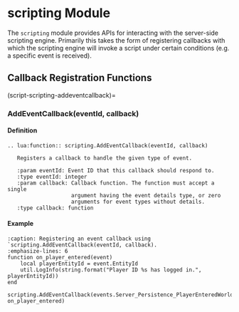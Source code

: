 # scripting Module

The `scripting` module provides APIs for interacting with the server-side
scripting engine. Primarily this takes the form of registering callbacks
with which the scripting engine will invoke a script under certain
conditions (e.g. a specific event is received).

## Callback Registration Functions

(script-scripting-addeventcallback)=
### AddEventCallback(eventId, callback)

#### Definition

```{eval-rst}
.. lua:function:: scripting.AddEventCallback(eventId, callback)

   Registers a callback to handle the given type of event.
   
   :param eventId: Event ID that this callback should respond to.
   :type eventId: integer
   :param callback: Callback function. The function must accept a single
                    argument having the event details type, or zero
                    arguments for event types without details.
   :type callback: function
```

#### Example

```{code-block} lua
:caption: Registering an event callback using `scripting.AddEventCallback(eventId, callback).
:emphasize-lines: 6
function on_player_entered(event)
    local playerEntityId = event.EntityId
    util.LogInfo(string.format("Player ID %s has logged in.", playerEntityId))
end

scripting.AddEventCallback(events.Server_Persistence_PlayerEnteredWorld, on_player_entered)
```
